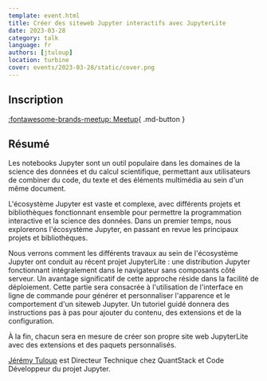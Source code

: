 ```yaml
---
template: event.html
title: Créer des siteweb Jupyter interactifs avec JupyterLite
date: 2023-03-28
category: talk
language: fr
authors: [jtuloup]
location: turbine
cover: events/2023-03-28/static/cover.png
---
```


## Inscription

<!-- TODO: Change Meetup event ID -->
[:fontawesome-brands-meetup: Meetup](https://www.meetup.com/fr-FR/groupe-dutilisateurs-python-grenoble/events/291818929/){ .md-button }

## Résumé

Les notebooks Jupyter sont un outil populaire dans les domaines de la science des données et du calcul scientifique, permettant aux utilisateurs de combiner du code, du texte et des éléments multimédia au sein d'un même document.

L'écosystème Jupyter est vaste et complexe, avec différents projets et bibliothèques fonctionnant ensemble pour permettre la programmation interactive et la science des données. Dans un premier temps, nous explorerons l'écosystème Jupyter, en passant en revue les principaux projets et bibliothèques.

Nous verrons comment les différents travaux au sein de l'écosystème Jupyter ont conduit au récent projet JupyterLite : une distribution Jupyter fonctionnant intégralement dans le navigateur sans composants côté serveur. Un avantage significatif de cette approche réside dans la facilité de déploiement. Cette partie sera consacrée à l'utilisation de l'interface en ligne de commande pour générer et personnaliser l'apparence et le comportement d'un siteweb Jupyter. Un tutoriel guidé donnera des instructions pas à pas pour ajouter du contenu, des extensions et de la configuration.

À la fin, chacun sera en mesure de créer son propre site web JupyterLite avec des extensions et des paquets personnalisés.

[Jérémy Tuloup](https://www.linkedin.com/in/jtuloup/) est Directeur Technique chez QuantStack et Code Développeur du projet Jupyter.
